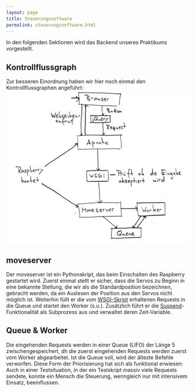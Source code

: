 ```yaml
---
layout: page
title: Steuerungssoftware
permalink: steuerungssoftware.html
---
```


In den folgenden Sektionen wird das Backend unseres Praktikums vorgestellt.

## Kontrollflussgraph
Zur besseren Einordnung haben wir hier noch einmal den Kontrollflussgraphen angeführt:
[![Kontrollflussdiagramm](img/kontrollflussdiagramm500px.png "Kontrollflussdiagramm")](img/kontrollflussdiagramm.png)

## moveserver
Der moveserver ist ein Pythonskript, das beim Einschalten des Raspberry gestartet wird. Zuerst einmal stellt er sicher, dass die Servos zu Beginn in eine bekannte Stellung, die wir als die Standardposition bezeichnen, gebracht werden, da ein Auslesen der Position aus den Servos nicht möglich ist. Weiterhin füllt er die vom [WSGI-Skript](webserver.html#apache) erhaltenen Requests in die Queue und startet den Worker (s.u.). Zusätzlich führt er die [Suspend](erweiterungen.html#standby-suspend)-Funktionalität als Subprozess aus und verwaltet deren Zeit-Variable.


## Queue & Worker
Die eingehenden Requests werden in einer Queue (LIFO) der Länge 5 zwischengespeichert, dh die zuerst eingehenden Requests werden zuerst vom Worker abgearbeitet. Ist die Queue voll, wird der älteste Befehle verworfen.
Diese Form der Priorisierung hat sich als funktional erwiesen:
Auch in einer Testsituation, in der ein Testskript massiv viele Requests sendete, konnte ein Mensch die Steuerung, wenngleich nur mit intensivem Einsatz, beeinflussen.
